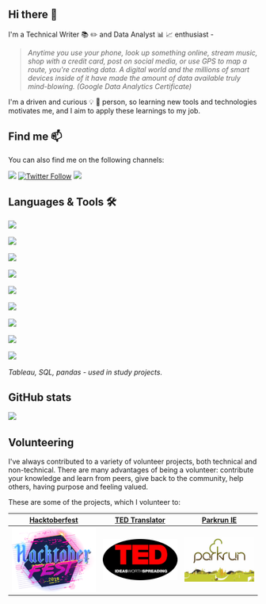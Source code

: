 ## Hi there 👋

I'm a Technical Writer :books: :pencil2: and Data Analyst :bar_chart: :chart_with_upwards_trend: enthusiast -

> _Anytime you use your phone, look up something online, stream music, shop with a credit card, post on social media, or use GPS to map a route, you're creating data. A digital world and the millions of smart devices inside of it have made the amount of data available truly mind-blowing. (Google Data Analytics Certificate)_

I'm a driven and curious 💡 🔎 person, so learning new tools and technologies motivates me, and I aim to apply these learnings to my job.


## Find me 📫

You can also find me on the following channels:

<a href="https://www.linkedin.com/in/andreamussap/"><img src="https://img.shields.io/badge/andreamussap-0077B5?style=flat&logo=Linkedin&logoColor=white"/></a>
[![Twitter Follow](https://img.shields.io/twitter/follow/andreamussap?style=social)](https://twitter.com/andreamussap)
<a href="https://www.goodreads.com/andreamussap"><img src="https://img.shields.io/badge/GoodReads-andreamussap-yellowgreen"/></a>

## Languages & Tools 🛠 

![](https://img.shields.io/badge/Analytics-Google%20Analytics-yellow)

<a href="https://www.hotjar.com/"><img src="https://img.shields.io/badge/Analytics-Hotjar-red"></a>

<a href="https://public.tableau.com/profile/andrea.mussap#!/"><img src="https://img.shields.io/badge/Analytics-Tableau-blue"></a>

<a href="https://www.mysql.com/"><img src="https://img.shields.io/badge/Analytics-MySQL-orange"></a>

<a href="https://pandas.pydata.org/"><img src="https://img.shields.io/badge/Analytics-pandas-002b80"></a>

<a href="https://github.com/DavidAnson/vscode-markdownlint"><img src="https://img.shields.io/badge/Code-Markdown-white"></a>

<a href="https://code.visualstudio.com/"><img src="https://img.shields.io/badge/Code-VS%20Code-blue/"></a>

<a href="https://www.atlassian.com/software/jira"><img src="https://img.shields.io/badge/Tracking-Jira-blue"></a>

<a href="https://www.techsmith.com/tutorial-camtasia.html"><img src="https://img.shields.io/badge/Video-Camtasia-green"></a>

_Tableau, SQL, pandas - used in study projects._


## GitHub stats

![](https://github-readme-stats.vercel.app/api?username=andreamussap&show_icons=true&theme=radical)

## Volunteering

I've always contributed to a variety of volunteer projects, both technical and non-technical. There are many advantages of being a volunteer: contribute your knowledge and learn from peers, give back to the community, help others, having purpose and feeling valued.

These are some of the projects, which I volunteer to:

|[Hacktoberfest](https://www.linkedin.com/pulse/hacktoberfest-2020-main-takeaway-andrea-mussap/)|[TED Translator](https://www.ted.com/profiles/2458319/translator)|[Parkrun IE](https://www.parkrun.ie/)|
|--|--|--|
|![Hacktoberfest](/resources/hacktoberfestlogo2019_300px.png)|![TED](/resources/TEDtalkLogo300x.png)|![parkrun](/resources/parkrun300px.jpeg) |



<!--
**andreamussap/andreamussap** is a ✨ _special_ ✨ repository because its `README.md` (this file) appears on your GitHub profile.
Here are some ideas to get you started:
- 🌱 I’m currently learning ...
- 💬 Ask me about ...
- 📫 How to reach me: ...
-->

